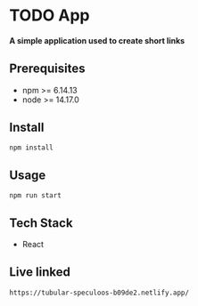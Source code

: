 # TODO App
#### A simple application used to create short links

## Prerequisites
- npm >= 6.14.13
- node >= 14.17.0

## Install

``` npm install ```

## Usage

``` npm run start ```

## Tech Stack

- React

## Live linked

``` https://tubular-speculoos-b09de2.netlify.app/ ```